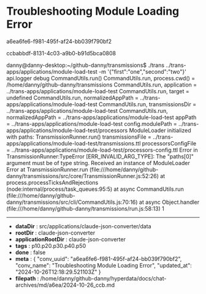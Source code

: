 # Troubleshooting Module Loading Error

a6ea6fe6-f981-495f-af24-bb039f790bf2

ccbabbdf-8131-4c03-a9b0-b91d5bca0808

danny@danny-desktop:~/github-danny/transmissions$ ./trans ../trans-apps/applications/module-load-test -m '{"first":"one","second":"two"}'
 api.logger debug
CommandUtils.run()
CommandUtils.run, process.cwd() = /home/danny/github-danny/transmissions
CommandUtils.run, application = ../trans-apps/applications/module-load-test
CommandUtils.run, target = undefined
CommandUtils.run, normalizedAppPath = ../trans-apps/applications/module-load-test
CommandUtils.run, transmissionsDir = ../trans-apps/applications/module-load-test
CommandUtils.run,  normalizedAppPath = ../trans-apps/applications/module-load-test
appPath = ../trans-apps/applications/module-load-test
config.modulePath = ../trans-apps/applications/module-load-test/processors
ModuleLoader initialized with paths:
TransmissionRunner.run()
transmissionsFile = ../trans-apps/applications/module-load-test/transmissions.ttl
processorsConfigFile = ../trans-apps/applications/module-load-test/processors-config.ttl
Error in TransmissionRunner:TypeError [ERR_INVALID_ARG_TYPE]: The "paths[0]" argument must be of type string. Received an instance of ModuleLoader
Error
    at TransmissionRunner.run (file:///home/danny/github-danny/transmissions/src/core/TransmissionRunner.js:52:26)
    at process.processTicksAndRejections (node:internal/process/task_queues:95:5)
    at async CommandUtils.run (file:///home/danny/github-danny/transmissions/src/cli/CommandUtils.js:70:16)
    at async Object.handler (file:///home/danny/github-danny/transmissions/run.js:58:13)
1

---

* **dataDir** : src/applications/claude-json-converter/data
* **rootDir** : claude-json-converter
* **applicationRootDir** : claude-json-converter
* **tags** : p10.p20.p30.p40.p50
* **done** : false
* **meta** : {
  "conv_uuid": "a6ea6fe6-f981-495f-af24-bb039f790bf2",
  "conv_name": "Troubleshooting Module Loading Error",
  "updated_at": "2024-10-26T12:18:29.521103Z"
}
* **filepath** : /home/danny/github-danny/hyperdata/docs/chat-archives/md/a6ea/2024-10-26_ccb.md